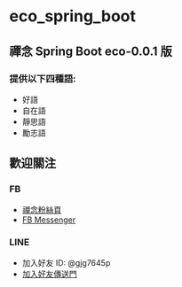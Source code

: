 # eco_spring_boot

## 禪念 Spring Boot eco-0.0.1 版
### 提供以下四種語:
* 好語
* 自在語
* 靜思語
* 勵志語

## 歡迎關注
### FB
* [禪念粉絲頁](https://www.facebook.com/%E7%A6%AA%E5%BF%B5-1062013710643908/)
* [FB Messenger](http://m.me/1062013710643908)

### LINE
* 加入好友 ID: @gjg7645p
* [加入好友傳送門](https://line.me/R/ti/p/%40gjg7645p)

